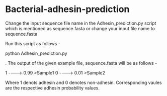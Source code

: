 # Bacterial-adhesin-prediction

Change the input sequence file name in the Adhesin_prediction.py script which is mentioned as sequence.fasta or change your input file name to sequence.fasta

Run this script as follows -

python Adhesin_prediction.py

.
The output of the given example file, sequence.fasta will be as follows -

1 ----> 0.99 >Sample1
0 ----> 0.01 >Sample2

Where 1 denots adhesin and 0 denotes non-adhesin. Corresponding vaules are the respective adhesin probability values.
